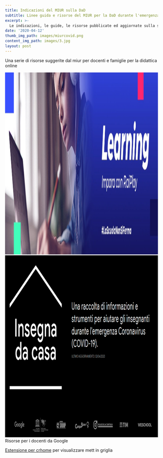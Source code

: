 ```yaml
---
title: Indicazioni del MIUR sulla DaD
subtitle: Linee guida e risorse del MIUR per la DaD durante l'emergenza Covid-19
excerpt: >-
  Le indicazioni, le guide, le risorse pubblicate ed aggiornate sulla sezione dedicata del sito del MIUR a supporto di alunni, docenti e genitori
date: '2020-04-12'
thumb_img_path: images/miurcovid.png
content_img_path: images/3.jpg
layout: post
---
```


Una serie di risorse suggerite dal miur per docenti e famiglie per la didattica online



<a href="http://www.rai.it/portale/LaScuolaNonSiFerma-b8e35487-a4ca-47d5-9e52-2023ea19a27e.html">
<img border="0" alt="Rai DaD" src="/images/1586989258925_large.webp" width="600" height="600"></a>


<a href="https://teachfromhome.google/intl/it?utm_source=google&utm_medium=cpc&utm_campaign=edu_google&utm_term=imparare+da+casa&gclid=CjwKCAjwvtX0BRAFEiwAGWJyZM27hw0bsFMrS9xxZf0CcauuTBIHpiByocK2AWY9NYes1Bul4pchOBoC06IQAvD_BwE">
<img border="0" alt="Risorse docenti" src="/images/insegnodacasa.png" width="600" height="600"></a> Risorse per i docenti da Google



[Estensione per crhome](https://meet.google.com/linkredirect?authuser=1&dest=https%3A%2F%2Fchrome.google.com%2Fwebstore%2Fdetail%2Fgoogle-meet-grid-view%2Fbjkegbgpfgpikgkfidhcihhiflbjgfic) per visualizzare mett in griglia


